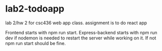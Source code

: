 # lab2-todoapp
lab 2/hw 2 for csc436 web app class. assignment is to do react app

Frontend starts with npm run start.
Express-backend starts with npm run dev if nodemon is needed to restart the server while working on it. If not npm run start should be fine.

